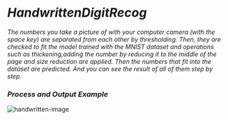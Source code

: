 # *HandwrittenDigitRecog*

*The numbers you take a picture of with your computer camera (with the space key) are separated from each other by thresholding. Then, they are checked to fit the model trained with the MNIST dataset and operations such as thickening,adding the number by reducing it to the middle of the page and size reduction are applied. Then the numbers that fit into the dataset are predicted. And you can see the result of all of them step by step.*

### *Process and Output Example*
![*handwritten-image*](https://github.com/svvlcrkt/HandwrittenDigitRecog/assets/63058707/35c626b6-6258-44ff-a5a6-75857f070635)
